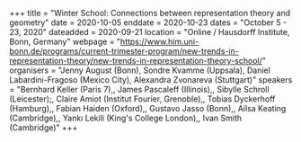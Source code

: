 +++
title = "Winter School: Connections between representation theory and geometry"
date = 2020-10-05
enddate = 2020-10-23
dates = "October 5 - 23, 2020"
dateadded = 2020-09-21
location = "Online / Hausdorff Institute, Bonn, Germany"
webpage = "https://www.him.uni-bonn.de/programs/current-trimester-program/new-trends-in-representation-theory/new-trends-in-representation-theory-school/"
organisers = "Jenny August (Bonn), Sondre Kvamme (Uppsala), Daniel Labardini-Fragoso (Mexico City), Alexandra Zvonareva (Stuttgart)"
speakers = "Bernhard Keller (Paris 7),, James Pascaleff (Illinois),, Sibylle Schroll (Leicester);, Claire Amiot (Institut Fourier, Grenoble),, Tobias Dyckerhoff (Hamburg),, Fabian Haiden (Oxford),, Gustavo Jasso (Bonn),, Ailsa Keating (Cambridge),, Yank&#305; Lekili (King's College London),, Ivan Smith (Cambridge)"
+++
